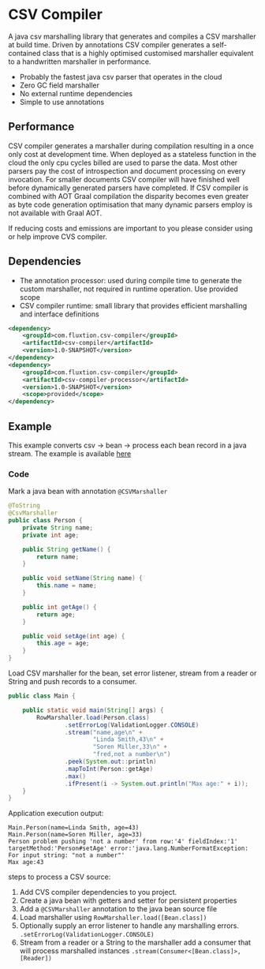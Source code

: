 # CSV Compiler
A java csv marshalling library that generates and compiles a CSV marshaller at build time. Driven by annotations 
CSV compiler generates a self-contained class that is a highly optimised customised marshaller equivalent to a 
handwritten marshaller in performance.
- Probably the fastest java csv parser that operates in the cloud
- Zero GC field marshaller
- No external runtime dependencies
- Simple to use annotations

## Performance
CSV compiler generates a marshaller during compilation resulting in a once only cost at development time. When deployed 
as a stateless function in the cloud the only cpu cycles billed are used to parse the data. Most other parsers pay the 
cost of introspection and document processing on every invocation. For smaller documents CSV compiler will have finished 
well before dynamically generated parsers have completed. If CSV compiler is combined with AOT Graal compilation the disparity becomes 
even greater as byte code generation optimisation that many dynamic parsers employ is not available with Graal AOT.

If reducing costs and emissions are important to you please consider using or help improve CVS compiler.

## Dependencies
- The annotation processor: used during compile time to generate the custom marshaller, not required in runtime operation. 
Use provided scope
- CSV compiler runtime: small library that provides efficient marshalling and interface definitions

```xml
<dependency>
    <groupId>com.fluxtion.csv-compiler</groupId>
    <artifactId>csv-compiler</artifactId>
    <version>1.0-SNAPSHOT</version>
</dependency>
<dependency>
    <groupId>com.fluxtion.csv-compiler</groupId>
    <artifactId>csv-compiler-processor</artifactId>
    <version>1.0-SNAPSHOT</version>
    <scope>provided</scope>
</dependency>
```
## Example
This example converts csv -> bean -> process each bean record in a java stream. The example is available [here]()

### Code
Mark a java bean with annotation ```@CSVMarshaller```

```java
@ToString
@CsvMarshaller
public class Person {
    private String name;
    private int age;

    public String getName() {
        return name;
    }

    public void setName(String name) {
        this.name = name;
    }

    public int getAge() {
        return age;
    }

    public void setAge(int age) {
        this.age = age;
    }
}
```

Load CSV marshaller for the bean, set error listener, stream from a reader or String and push records to a consumer.
```java
public class Main {

    public static void main(String[] args) {
        RowMarshaller.load(Person.class)
                .setErrorLog(ValidationLogger.CONSOLE)
                .stream("name,age\n" +
                        "Linda Smith,43\n" +
                        "Soren Miller,33\n" +
                        "fred,not a number\n")
                .peek(System.out::println)
                .mapToInt(Person::getAge)
                .max()
                .ifPresent(i -> System.out.println("Max age:" + i));
    }
}
```

Application execution output:
```text
Main.Person(name=Linda Smith, age=43)
Main.Person(name=Soren Miller, age=33)
Person problem pushing 'not a number' from row:'4' fieldIndex:'1' targetMethod:'Person#setAge' error:'java.lang.NumberFormatException: For input string: "not a number"'
Max age:43
```

steps to process a CSV source:
1. Add CVS compiler dependencies to you project.
2. Create a java bean with getters and setter for persistent properties
3. Add a ```@CSVMarshaller``` annotation to the java bean source file
4. Load marshaller using ```RowMarshaller.load([Bean.class])```
5. Optionally supply an error listener to handle any marshalling errors. ```.setErrorLog(ValidationLogger.CONSOLE)```
6. Stream from a reader or a String  to the marshaller add a consumer that will process marshalled instances 
```.stream(Consumer<[Bean.class]>, [Reader])```


